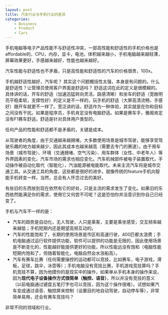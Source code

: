 ```yaml
---
layout: post
title: 汽车行业与手机行业的差异
categories:
    - Business
    - Product
    - Cars
---
```


手机电脑等电子产品性能不与舒适性冲突，一部高性能和舒适性的手机价格也是affordable的，CPU，内存，显卡，电池，体积越来越小，手机电脑越来越轻薄，屏幕效果更好，手感越来越好，性能也越来越好。

汽车性能与舒适性也不矛盾，只是高性能和舒适性的汽车的价格很贵，100x。

手机越舒适性越好，汽车呢？
其实这个问题概括性太强，本身是有问题的。什么是舒适性？让管理员使用客户界面是舒适吗？
舒适这词在此的定义是很模糊的。具体讲的话，开车的舒适（加速迅猛转向灵活，路感清晰）和坐车的舒适（宽敞明亮平稳柔软，支撑性好）的定义是不一样的，玩手机的舒适（大屏高清流畅，手感好）跟开车就更不一样了。宽泛讲的话，舒适作为一种体验，其实就是在你和目标之间没有干扰。如果是程序员，手机肯定没有电脑舒适。如果是赛车手，雅阁肯定没有F1赛车舒适。舒适是针对具体用户类型的。

任何产品的性能和舒适都不是矛盾的，关键是成本。

从驾驶者的角度，由于交通越来越拥堵，大多数使用场景是城市驾驶，能够享受驾驶乐趣的地方越来越少，因此其成本也越来越高（需要去专门的赛道）。由于用车场景（城市驾驶）、环境（交通拥堵、空气污染）、用车群体（女性、中老年人）等外界因素的变化，汽车市场的需求也相应变化。汽车机械部件被电子装置取代，手动操作被自动化取代（智能化），汽油能源被电能取代。未来主流汽车将是城市交通工具。从交通工具的角度，这些都是很好的进步。就像传统的feature手机向智能手机转变一样。当然，总会有人怀念过去的美好。

有些旧的东西放到现在依然有它的好处，只是主流的需求发生了变化。如果旧的东西依然能满足你的需求，使用它又何尝不可呢？这是恐怕你并没意识到你自己已经变了。



手机与汽车不一样的是：
- 汽车的趋势是自动化，无人驾驶，人只是乘客，主要是乘坐感受，交互频率越来越低；手机短期内还是期望高频互动的。
- 汽车的性能饱和了，长期的使用场景是市区和高速行驶，400匹都太浪费；手机电脑通过运行软件提供功能，软件可以提供的功能是无限的，因此使用场景是不断变化的，性能越好能提供更好的功能，所以性能远没有饱和（电脑性能短期内饱和了，但随着智能化，电脑自然会水涨船高）。
- 汽车有赛车比赛（任何需要操控的运动都可以竞技，比如赛车，电子游戏，滑板，足球，跳伞，冰壶等）；手机电脑没有竞技比赛，手机游戏竞技算吗？手机竞技不算，因为他摸你的是现实中的操作，如果单从手机本身的操作来说，因为**现代电子设备操作方式很简单（触控、语音）**，所以并没有竞技的意义（以前电脑通过键盘五笔打字也可以竞技，因为这个操作很难）。试想如果汽车变成通过语音、触控屏来控制（设置目的地自动驾驶，自动停车等），非常简单易用，还会有赛车竞技吗？


非常不同的领域和行业。